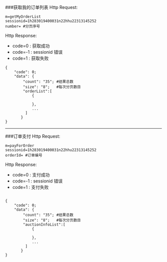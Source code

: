 ###获取我的订单列表
Http Request: 

```
m=getMyOrderList
sessionid=1h283019400031n22hhu22313145252 
number= #分页序号
```
Http Response:

- code=0 : 获取成功
- code=-1 : sessionid 错误
- code=1 : 获取失败

```
{ 
    "code": 0;
    "data": {
    	"count": "35"; #结果总数
    	"size": "8";   #每次分页数目
    	"orderList":[ 
	    	{
	    	
	    	},
	    	...
	     ]
	   }
}
```

---

###订单支付
Http Request: 

```
m=payForOrder
sessionid=1h283019400031n22hhu22313145252 
orderId= #订单编号 
```
Http Response:

- code=0 : 支付成功
- code=-1 : sessionid 错误
- code=1 : 支付失败

```

{ 
    "code": 0;
    "data": {
    	"count": "35"; #结果总数
    	"size": "8";   #每次分页数目
    	"auctionInfoList":[ 
	    	{
	    	
	    	},
	    	...
	     ]
	   }
}
```

